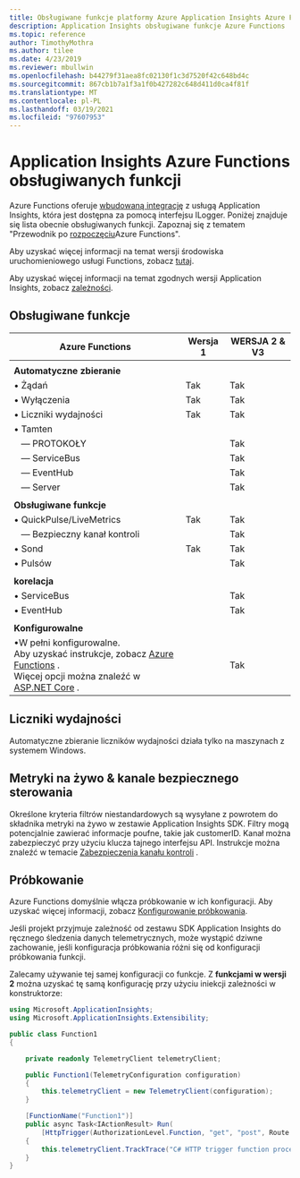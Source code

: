```yaml
---
title: Obsługiwane funkcje platformy Azure Application Insights Azure Functions
description: Application Insights obsługiwane funkcje Azure Functions
ms.topic: reference
author: TimothyMothra
ms.author: tilee
ms.date: 4/23/2019
ms.reviewer: mbullwin
ms.openlocfilehash: b44279f31aea8fc02130f1c3d7520f42c648bd4c
ms.sourcegitcommit: 867cb1b7a1f3a1f0b427282c648d411d0ca4f81f
ms.translationtype: MT
ms.contentlocale: pl-PL
ms.lasthandoff: 03/19/2021
ms.locfileid: "97607953"
---
```

# <a name="application-insights-for-azure-functions-supported-features"></a>Application Insights Azure Functions obsługiwanych funkcji

Azure Functions oferuje [wbudowaną integrację](../../azure-functions/functions-monitoring.md) z usługą Application Insights, która jest dostępna za pomocą interfejsu ILogger. Poniżej znajduje się lista obecnie obsługiwanych funkcji. Zapoznaj się z tematem "Przewodnik po [rozpoczęciu](../../azure-functions/configure-monitoring.md#enable-application-insights-integration)Azure Functions".

Aby uzyskać więcej informacji na temat wersji środowiska uruchomieniowego usługi Functions, zobacz [tutaj](../../azure-functions/functions-versions.md).

Aby uzyskać więcej informacji na temat zgodnych wersji Application Insights, zobacz [zależności](https://www.nuget.org/packages/Microsoft.Azure.WebJobs.Logging.ApplicationInsights/).

## <a name="supported-features"></a>Obsługiwane funkcje

| Azure Functions                   | Wersja 1            | WERSJA 2 & V3 | 
|-----------------------------------|---------------|------------------|
| | | | 
| **Automatyczne zbieranie**        |               |                  |
| &bull; Żądań                     | Tak           | Tak              |
| &bull; Wyłączenia                   | Tak           | Tak              |
| &bull; Liczniki wydajności         | Tak           | Tak              |
| &bull; Tamten                 |               |                  |
| &nbsp;&nbsp;&nbsp;&mdash; PROTOKOŁY      |               | Tak              |
| &nbsp;&nbsp;&nbsp;&mdash; ServiceBus|               | Tak              |
| &nbsp;&nbsp;&nbsp;&mdash; EventHub  |               | Tak              |
| &nbsp;&nbsp;&nbsp;&mdash; Server       |               | Tak              |
| | | | 
| **Obsługiwane funkcje**              |               |                  |
| &bull; QuickPulse/LiveMetrics       | Tak           | Tak              | 
| &nbsp;&nbsp;&nbsp;&mdash; Bezpieczny kanał kontroli |               | Tak | 
| &bull; Sond                     | Tak           | Tak              | 
| &bull; Pulsów                   | | Tak              | 
| | | |
| **korelacja**                    |               |                  |
| &bull; ServiceBus                  |               | Tak              |
| &bull; EventHub                    |               | Tak              |
| | | | 
| **Konfigurowalne**                  |               |                  |           
| &bull;W pełni konfigurowalne.<br/>Aby uzyskać instrukcje, zobacz [Azure Functions](https://github.com/Microsoft/ApplicationInsights-aspnetcore/issues/759#issuecomment-426687852) .<br/>Więcej opcji można znaleźć w [ASP.NET Core](https://github.com/Microsoft/ApplicationInsights-aspnetcore/wiki/Custom-Configuration) .           |               | Tak                 | 

## <a name="performance-counters"></a>Liczniki wydajności

Automatyczne zbieranie liczników wydajności działa tylko na maszynach z systemem Windows.

## <a name="live-metrics--secure-control-channel"></a>Metryki na żywo & kanale bezpiecznego sterowania

Określone kryteria filtrów niestandardowych są wysyłane z powrotem do składnika metryki na żywo w zestawie Application Insights SDK. Filtry mogą potencjalnie zawierać informacje poufne, takie jak customerID. Kanał można zabezpieczyć przy użyciu klucza tajnego interfejsu API. Instrukcje można znaleźć w temacie [Zabezpieczenia kanału kontroli](./live-stream.md#secure-the-control-channel) .

## <a name="sampling"></a>Próbkowanie

Azure Functions domyślnie włącza próbkowanie w ich konfiguracji. Aby uzyskać więcej informacji, zobacz [Konfigurowanie próbkowania](../../azure-functions/configure-monitoring.md#configure-sampling).

Jeśli projekt przyjmuje zależność od zestawu SDK Application Insights do ręcznego śledzenia danych telemetrycznych, może wystąpić dziwne zachowanie, jeśli konfiguracja próbkowania różni się od konfiguracji próbkowania funkcji. 

Zalecamy używanie tej samej konfiguracji co funkcje. Z **funkcjami w wersji 2** można uzyskać tę samą konfigurację przy użyciu iniekcji zależności w konstruktorze:

```csharp
using Microsoft.ApplicationInsights;
using Microsoft.ApplicationInsights.Extensibility;

public class Function1 
{

    private readonly TelemetryClient telemetryClient;

    public Function1(TelemetryConfiguration configuration)
    {
        this.telemetryClient = new TelemetryClient(configuration);
    }

    [FunctionName("Function1")]
    public async Task<IActionResult> Run(
        [HttpTrigger(AuthorizationLevel.Function, "get", "post", Route = null)] HttpRequest req, ILogger logger)
    {
        this.telemetryClient.TrackTrace("C# HTTP trigger function processed a request.");
    }
}
```
